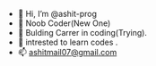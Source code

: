 - 👋 Hi, I’m @ashit-prog
- 👀 Noob Coder(New One)
- 🌱 Bulding Carrer in coding(Trying).
- 💞️ intrested to learn codes .
- 📫 ashitmail07@gmail.com

<!---
ashit-prog/ashit-prog is a ✨ special ✨ repository because its `README.md` (this file) appears on your GitHub profile.
You can click the Preview link to take a look at your changes.
--->
